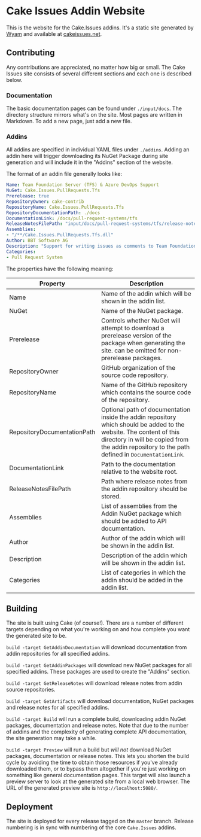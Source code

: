 # Cake Issues Addin Website

This is the website for the Cake.Issues addins.
It's a static site generated by [Wyam](https://wyam.io) and available at [cakeissues.net](https://cakeissues.net).

## Contributing

Any contributions are appreciated, no matter how big or small.
The Cake Issues site consists of several different sections and each one is described below.

### Documentation

The basic documentation pages can be found under `./input/docs`.
The directory structure mirrors what's on the site.
Most pages are written in Markdown.
To add a new page, just add a new file.

### Addins

All addins are specified in individual YAML files under `./addins`.
Adding an addin here will trigger downloading its NuGet Package during site generation and will include it in the "Addins" section of the website.

The format of an addin file generally looks like:

```yml
Name: Team Foundation Server (TFS) & Azure DevOps Support
NuGet: Cake.Issues.PullRequests.Tfs
Prerelease: true
RepositoryOwner: cake-contrib
RepositoryName: Cake.Issues.PullRequests.Tfs
RepositoryDocumentationPath: ./docs
DocumentationLink: /docs/pull-request-systems/tfs
ReleaseNotesFilePath: "input/docs/pull-request-systems/tfs/release-notes.md"
Assemblies:
- "/**/Cake.Issues.PullRequests.Tfs.dll"
Author: BBT Software AG
Description: "Support for writing issues as comments to Team Foundation Server or Azure DevOps pull requests."
Categories:
- Pull Request System
```

The properties have the following meaning:

| Property                    | Description                                                                                 |
|-----------------------------|---------------------------------------------------------------------------------------------|
| Name                        | Name of the addin which will be shown in the addin list.                                    |
| NuGet                       | Name of the NuGet package.                                                                  |
| Prerelease                  | Controls whether NuGet will attempt to download a prerelease version of the package when generating the site. can be omitted for non-prerelease packages. |
| RepositoryOwner             | GitHub organization of the source code repository.                                          |
| RepositoryName              | Name of the GitHub repository which contains the source code of the repository.             |
| RepositoryDocumentationPath | Optional path of documentation inside the addin repository which should be added to the website. The content of this directory in will be copied from the addin repository to the path defined in `DocumentationLink`. |
| DocumentationLink           | Path to the documentation relative to the website root.                                     |
| ReleaseNotesFilePath        | Path where release notes from the addin repository should be stored.                        |
| Assemblies                  | List of assemblies from the Addin NuGet package which should be added to API documentation. |
| Author                      | Author of the addin which will be shown in the addin list.                                  |
| Description                 | Description of the addin which will be shown in the addin list.                             |
| Categories                  | List of categories in which the addin should be added in the addin list.                    |

## Building

The site is built using Cake (of course!). There are a number of different targets depending on what you're working on and how complete you want the generated site to be.

`build -target GetAddinDocumentation` will download documentation from addin repositories for all specified addins.

`build -target GetAddinPackages` will download new NuGet packages for all specified addins.
These packages are used to create the "Addins" section.

`build -target GetReleaseNotes` will download release notes from addin source repositories.

`build -target GetArtifacts` will download documentation, NuGet packages and release notes for all specified addins.

`build -target Build` will run a complete build, downloading addin NuGet packages, documentation and release notes.
Note that due to the number of addins and the complexity of generating complete API documentation, the site generation may take a while.

`build -target Preview` will run a build but *will not* download NuGet packages, documentation or release notes.
This lets you shorten the build cycle by avoiding the time to obtain those resources if you've already downloaded them, or to bypass them altogether if you're just working on something like general documentation pages.
This target will also launch a preview server to look at the generated site from a local web browser.
The URL of the generated preview site is `http://localhost:5080/`.

## Deployment

The site is deployed for every release tagged on the `master` branch.
Release numbering is in sync with numbering of the core `Cake.Issues` addins.


